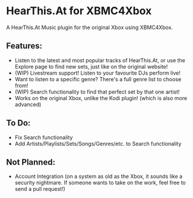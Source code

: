 # HearThis.At for XBMC4Xbox
A HearThis.At Music plugin for the original Xbox using XBMC4Xbox.

## Features:
- Listen to the latest and most popular tracks of HearThis.At, or use the Explore page to find new sets, just like on the original website!
- (WIP) Livestream support! Listen to your favourite DJs perform live!
- Want to listen to a specific genre? There's a full genre list to choose from!
- (WIP) Search functionality to find that perfect set by that one artist!
- Works on the original Xbox, unlike the Kodi plugin! (which is also more advanced)

## To Do:
- Fix Search functionality
- Add Artists/Playlists/Sets/Songs/Genres/etc. to Search functionality

 ## Not Planned:
- Account Integration (on a system as old as the Xbox, it sounds like a security nightmare. If someone wants to take on the work, feel free to send a pull request!)
